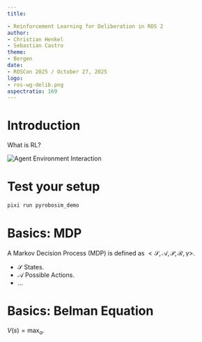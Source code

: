 ```yaml
---
title:

- Reinforcement Learning for Deliberation in ROS 2
author:
- Christian Henkel
- Sebastian Castro
theme:
- Bergen
date:
- ROSCon 2025 / October 27, 2025
logo:
- ros-wg-delib.png
aspectratio: 169
---
```


# Introduction
<!-- Build with `pandoc -t beamer main.md -o main.pdf` -->

What is RL?

![Agent Environment Interaction](https://media.geeksforgeeks.org/wp-content/uploads/20240516130928/agent-environment-interface-(3).png)

# Test your setup

```bash
pixi run pyrobosim_demo
```

# Basics: MDP

A Markov Decision Process (MDP) is defined as $< \mathcal{S}, \mathcal{A}, \mathcal{P}, \mathcal{R}, \gamma >$.

- $\mathcal{S}$ States.
- $\mathcal{A}$ Possible Actions.
- ...

# Basics: Belman Equation

$V(s) = \max_a {   }$.
